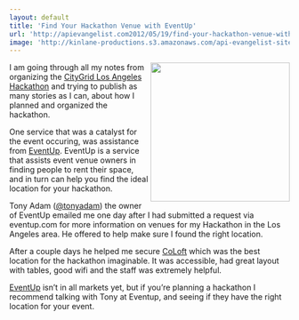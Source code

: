 ```yaml
---
layout: default
title: 'Find Your Hackathon Venue with EventUp'
url: 'http://apievangelist.com2012/05/19/find-your-hackathon-venue-with-eventup/'
image: 'http://kinlane-productions.s3.amazonaws.com/api-evangelist-site/blog/Eventuplogo.png'
---
```



<p>
     <img src="http://kinlane-productions.s3.amazonaws.com/events/citygrid-la-hackathon/gI_76610_Eventuplogo.png"  width="250" align="right" />
</p>
<p>
     I am going through all my notes from organizing the <a title="CityGrid Los angeles Hackathon" href="http://www.citygridmedia.com/developer/blog/citygrid-hackathon-los-angeles-is-a-wrap/">CityGrid Los Angeles Hackathon</a> and trying to publish as many stories as I can, about how I planned and organized the hackathon.
</p>
<p>
     One service that was a catalyst for the event occuring, was assistance from <a title="EventUp" href="http://eventup.com/">EventUp</a>. EventUp is a service that assists event venue owners in finding people to rent their space, and in turn can help you find the ideal location for your hackathon. 
</p>
<p>
     Tony Adam (<a title="@tonyadam" href="https://twitter.com/!/tonyadam">@tonyadam</a>) the owner of EventUp emailed me one day after I had submitted a request via eventup.com for more information on venues for my Hackathon in the Los Angeles area. He offered to help make sure I found the right location.
</p>
<p>
     After a couple days he helped me secure <a href="http://www.coloft.com/">CoLoft</a> which was the best location for the hackathon imaginable. It was accessible, had great layout with tables, good wifi and the staff was extremely helpful.
</p>
<p>
     <a title="EventUp" href="http://eventup.com/">EventUp</a> isn’t in all markets yet, but if you’re planning a hackathon I recommend talking with Tony at Eventup, and seeing if they have the right location for your event.
</p>
